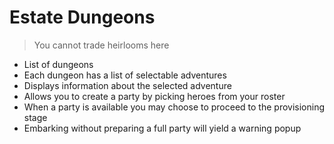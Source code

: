 # Estate Dungeons

> You cannot trade heirlooms here

- List of dungeons
- Each dungeon has a list of selectable adventures
- Displays information about the selected adventure
- Allows you to create a party by picking heroes from your roster
- When a party is available you may choose to proceed to the provisioning stage
- Embarking without preparing a full party will yield a warning popup

